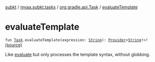 [subkt](../../index.md) / [myaa.subkt.tasks](../index.md) / [org.gradle.api.Task](index.md) / [evaluateTemplate](./evaluate-template.md)

# evaluateTemplate

`fun `[`Task`](https://docs.gradle.org/current/javadoc/org/gradle/api/Task.html)`.evaluateTemplate(expression: `[`String`](https://kotlinlang.org/api/latest/jvm/stdlib/kotlin/-string/index.html)`): `[`Provider`](https://docs.gradle.org/current/javadoc/org/gradle/api/provider/Provider.html)`<`[`String`](https://kotlinlang.org/api/latest/jvm/stdlib/kotlin/-string/index.html)`!>!` [(source)](https://github.com/Myaamori/SubKt/blob/0.1.12/src/main/kotlin/myaa/subkt/tasks/plugin.kt#L236)

Like [evaluate](evaluate.md) but only processes the template syntax, without globbing.

